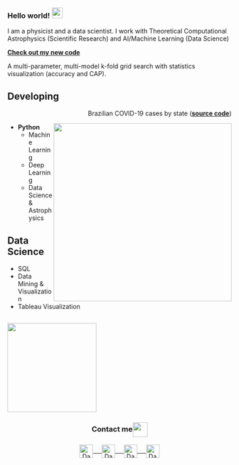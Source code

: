 ### Hello world!&nbsp;<img src="https://github.com/rajput2107/rajput2107/blob/master/Assets/Earth.gif" width="24px">
I am a physicist and a data scientist. I work with Theoretical Computational Astrophysics (Scientific Research) and AI/Machine Learning (Data Science)

**[Check out my new code](https://github.com/danielmarostica/GSClassificationTool)**

A multi-parameter, multi-model k-fold grid search with statistics visualization (accuracy and CAP).

## Developing 
<p align="right"> Brazilian COVID-19 cases by state (<a href="https://github.com/danielmarostica/covid_brasil"><b>source code</b></a>) </p> <img align="right" src="https://media0.giphy.com/media/Jt5i1zQe1OOXCFf3l9/giphy.gif" width="400px"/> 

- **Python**
	- Machine Learning 
	- Deep Learning
	- Data Science & Astrophysics

## Data Science 
- SQL
- Data Mining & Visualization
- Tableau Visualization


## <img align="center" src="https://raw.githubusercontent.com/rajput2107/rajput2107/master/Assets/Developer.gif" width="200px"/>

<div align="center">
  <h3 align="center">Contact me<img align="center" src="https://github.com/rajput2107/rajput2107/blob/master/Assets/Handshake.gif" height="33px" /></h3> 
</div>
<p align="center">
 <a href="https://www.linkedin.com/in/danielmarostica/" target="blank">
  <img align="center" alt="Daniel's LinkedIn" width="30px" src="https://www.vectorlogo.zone/logos/linkedin/linkedin-icon.svg" /> &nbsp; &nbsp;
 </a>
 <a href="https://twitter.com/marostiken" target="blank">
  <img align="center" alt="Daniel's Twitter" width="30px" src="https://www.vectorlogo.zone/logos/twitter/twitter-official.svg" /> &nbsp; &nbsp;
 </a>
 <a href="https://medium.com/@danielmkeras" target="blank">
  <img align="center" alt="Daniel's Twitter" width="30px" src="https://www.vectorlogo.zone/logos/medium/medium-tile.svg" /> &nbsp; &nbsp;
 </a> 
<a href="mailto:danielmkeras@gmail.com" target="blank">
  <img align="center" alt="Daniel's Emaail" width="30px" src="https://www.vectorlogo.zone/logos/gmail/gmail-icon.svg" />
 </a> 
</p>
